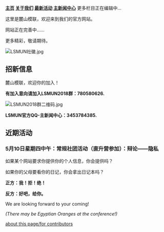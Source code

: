 **[主页](https://www.lsmun.club/)
   [关于我们](https://www.lsmun.club/about)
   [最新活动](https://www.lsmun.club/latest-activities)
   [主新闻中心](https://www.lsmun.club/news)**
   更多栏目正在编辑中…
 
这里是麓山模联，欢迎来到我们的官方网站。

网站正在完善中……

更多精彩，敬请期待。

![LSMUN社徽.jpg](http://wx3.sinaimg.cn/mw690/0060lm7Tly1fr4419bq6kj30io0dat98.jpg)

## 招新信息

麓山模联，欢迎你的加入！

**有加入意向请加入LSMUN2018群：780580626.**

![LSMUN2018群二维码.jpg](http://wx2.sinaimg.cn/mw690/0060lm7Tly1fr443iannjj30f00kkta9.jpg)

**LSMUN官方QQ-主新闻中心：3453784385.**

## 近期活动

### 5月10日星期四中午：常规社团活动（直升营参加）：辩论——隐私

如果某个网站要求你提供你的个人信息，你会提供吗？

如果你的父母要看你的日记，你会拿出日记本吗？

**正方：我！拒！绝！**

**反方：好吧，给你。**

We are looking forward to your coming!

*(There may be Egyptian Oranges at the conference!)*


  


[about this page/for contributors](https://www.lsmun.club/README.md)
